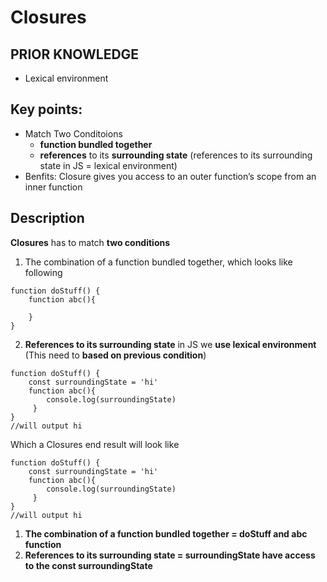 # Closures

## PRIOR KNOWLEDGE
- Lexical environment

## Key points:

- Match Two Conditoions
    - **function bundled together**
    - **references** to its **surrounding state** (references to its surrounding state in JS = lexical environment) 
- Benfits: Closure gives you access to an outer function’s scope from an inner function


## Description 
**Closures** has to match **two conditions**
1. The combination of a function bundled together, which looks like following
```
function doStuff() {
    function abc(){
        
    }
}
`````

2. **References to its surrounding state** in JS we **use lexical environment** (This need to **based on previous condition**)

```
function doStuff() {
    const surroundingState = 'hi'
    function abc(){
        console.log(surroundingState)
     }
}
//will output hi
```

Which a Closures end result will look like  
```
function doStuff() {
    const surroundingState = 'hi'
    function abc(){
        console.log(surroundingState)
     }
}
//will output hi
```

1. **The combination of a function bundled together = doStuff and abc function**
2. **References to its surrounding state = surroundingState have access to the const surroundingState** 

